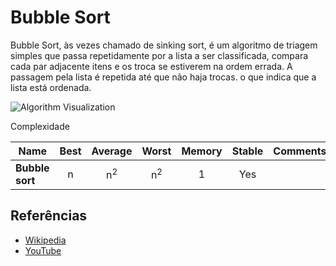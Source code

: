 # Bubble Sort

Bubble Sort, às vezes chamado de sinking sort, é um 
algoritmo de triagem simples que passa repetidamente por 
a lista a ser classificada, compara cada par adjacente 
itens e os troca se estiverem na ordem errada. 
A passagem pela lista é repetida até que não haja trocas. 
o que indica que a lista está ordenada.

![Algorithm Visualization](https://upload.wikimedia.org/wikipedia/commons/c/c8/Bubble-sort-example-300px.gif)

Complexidade

| Name                  | Best            | Average             | Worst               | Memory    | Stable    | Comments  |
| --------------------- | :-------------: | :-----------------: | :-----------------: | :-------: | :-------: | :-------- |
| **Bubble sort**       | n               | n<sup>2</sup>       | n<sup>2</sup>       | 1         | Yes       |           |

## Referências

- [Wikipedia](https://en.wikipedia.org/wiki/Bubble_sort)
- [YouTube](https://www.youtube.com/watch?v=6Gv8vg0kcHc&index=27&t=0s&list=PLLXdhg_r2hKA7DPDsunoDZ-Z769jWn4R8)
